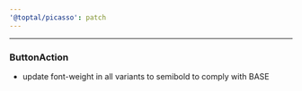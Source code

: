 ```yaml
---
'@toptal/picasso': patch
---
```


---

### ButtonAction

- update font-weight in all variants to semibold to comply with BASE

